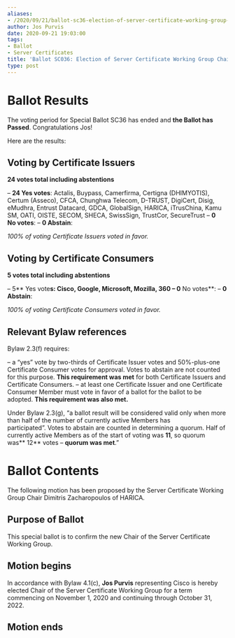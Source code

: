 ```yaml
---
aliases:
- /2020/09/21/ballot-sc36-election-of-server-certificate-working-group-chair/
author: Jos Purvis
date: 2020-09-21 19:03:00
tags:
- Ballot
- Server Certificates
title: 'Ballot SC036: Election of Server Certificate Working Group Chair'
type: post
---
```


# Ballot Results

The voting period for Special Ballot SC36 has ended and **the Ballot has Passed**. Congratulations Jos!

Here are the results:

## Voting by Certificate Issuers

**24 votes total including abstentions**

– **24 Yes votes**: Actalis, Buypass, Camerfirma, Certigna (DHIMYOTIS), Certum (Asseco), CFCA, Chunghwa Telecom, D-TRUST, DigiCert, Disig, eMudhra, Entrust Datacard, GDCA, GlobalSign, HARICA, iTrusChina, Kamu SM, OATI, OISTE, SECOM, SHECA, SwissSign, TrustCor, SecureTrust
– **0 No votes**:
– **0 Abstain**:

_100% of voting Certificate Issuers voted in favor._

## Voting by Certificate Consumers

**5 votes total including abstentions**

– 5\*\* Yes vote**s: Cisco, Google, Microsoft, Mozilla, 360
– 0** No votes\*\*:
– **0 Abstain**:

_100% of voting Certificate Consumers voted in favor._

## Relevant Bylaw references

Bylaw 2.3(f) requires:

– a “yes” vote by two-thirds of Certificate Issuer votes and 50%-plus-one Certificate Consumer votes for approval. Votes to abstain are not counted for this purpose. **This requirement was met** for both Certificate Issuers and Certificate Consumers.
– at least one Certificate Issuer and one Certificate Consumer Member must vote in favor of a ballot for the ballot to be adopted. **This requirement was also met.**

Under Bylaw 2.3(g), “a ballot result will be considered valid only when more than half of the number of currently active Members has participated”. Votes to abstain are counted in determining a quorum. Half of currently active Members as of the start of voting was **11**, so quorum was\*\* 12\*\* votes – **quorum was met**.”

# Ballot Contents

The following motion has been proposed by the Server Certificate Working Group Chair Dimitris Zacharopoulos of HARICA.

## Purpose of Ballot

This special ballot is to confirm the new Chair of the Server Certificate Working Group.

## Motion begins

In accordance with Bylaw 4.1(c), **Jos Purvis** representing Cisco is hereby elected Chair of the Server Certificate Working Group for a term commencing on November 1, 2020 and continuing through October 31, 2022.

## Motion ends